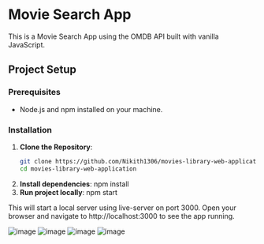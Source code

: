 # Movie Search App

This is a Movie Search App using the OMDB API built with vanilla JavaScript.

## Project Setup

### Prerequisites

- Node.js and npm installed on your machine.

### Installation

1. **Clone the Repository**:
   ```bash
   git clone https://github.com/Nikith1306/movies-library-web-application.git
   cd movies-library-web-application
2. **Install dependencies**:
   npm install
3. **Run project locally**:
   npm start

This will start a local server using live-server on port 3000. Open your browser and navigate to http://localhost:3000 to see the app running.

![image](https://github.com/Nikith1306/movies-library-web-application/assets/110736644/aa584a77-e946-419a-bc73-c9db77e6b636)
![image](https://github.com/Nikith1306/movies-library-web-application/assets/110736644/eee699d4-24a5-47b9-acc6-8769d77e1981)
![image](https://github.com/Nikith1306/movies-library-web-application/assets/110736644/1d1b392a-9f97-4b47-95f6-d63a5de02b32)
![image](https://github.com/Nikith1306/movies-library-web-application/assets/110736644/3714bcf5-8112-4748-87c8-16cb9f78e890)





